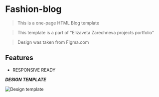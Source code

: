 # Fashion-blog

> This is a one-page HTML Blog template

> This template is a part of "Elizaveta Zarechneva projects portfolio"

> Design was taken from Figma.com

## Features
- RESPONSIVE READY

***DESIGN TEMPLATE***

![Design template](https://github.com/zarechneva/fashion-blog/blob/master/images/Template.png)
